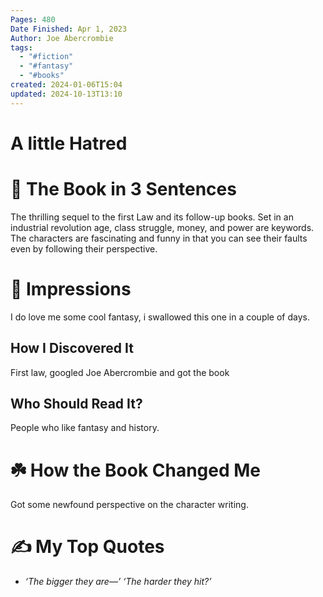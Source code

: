 ```yaml
---
Pages: 480
Date Finished: Apr 1, 2023
Author: Joe Abercrombie
tags:
  - "#fiction"
  - "#fantasy"
  - "#books"
created: 2024-01-06T15:04
updated: 2024-10-13T13:10
---
```

# A little Hatred


# 🚀 The Book in 3 Sentences
The thrilling sequel to the first Law and its follow-up books. Set in an industrial revolution age, class struggle, money, and power are keywords. The characters are fascinating and funny in that you can see their faults even by following their perspective. 

# 🎨 Impressions
I do love me some cool fantasy, i swallowed this one in a couple of days. 

## How I Discovered It
First law, googled Joe Abercrombie and got the book

## Who Should Read It?
People who like fantasy and history. 

# ☘️ How the Book Changed Me
Got some newfound perspective on the character writing. 

# ✍️ My Top  Quotes

- *‘The bigger they are—’ ‘The harder they hit?’* 
 
